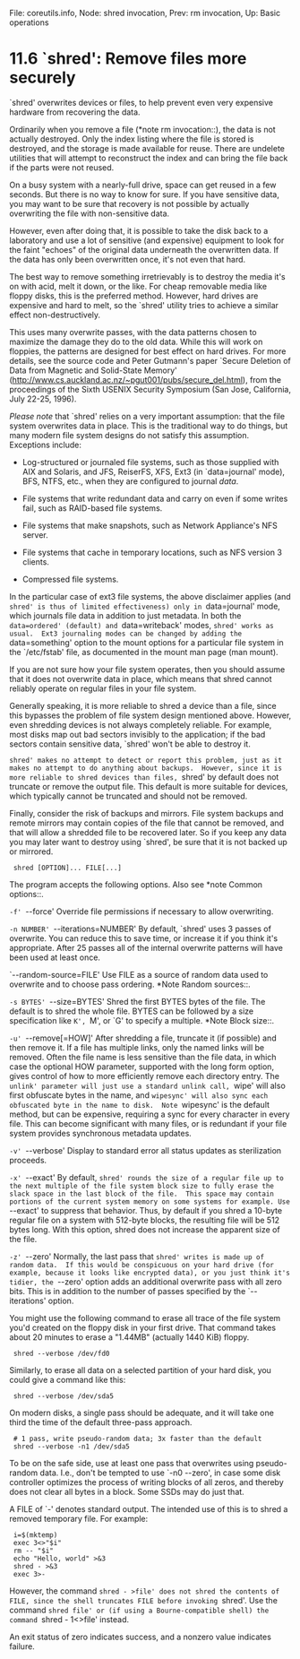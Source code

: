 File: coreutils.info,  Node: shred invocation,  Prev: rm invocation,  Up: Basic operations

11.6 `shred': Remove files more securely
========================================

`shred' overwrites devices or files, to help prevent even very
expensive hardware from recovering the data.

   Ordinarily when you remove a file (*note rm invocation::), the data
is not actually destroyed.  Only the index listing where the file is
stored is destroyed, and the storage is made available for reuse.
There are undelete utilities that will attempt to reconstruct the index
and can bring the file back if the parts were not reused.

   On a busy system with a nearly-full drive, space can get reused in a
few seconds.  But there is no way to know for sure.  If you have
sensitive data, you may want to be sure that recovery is not possible
by actually overwriting the file with non-sensitive data.

   However, even after doing that, it is possible to take the disk back
to a laboratory and use a lot of sensitive (and expensive) equipment to
look for the faint "echoes" of the original data underneath the
overwritten data.  If the data has only been overwritten once, it's not
even that hard.

   The best way to remove something irretrievably is to destroy the
media it's on with acid, melt it down, or the like.  For cheap
removable media like floppy disks, this is the preferred method.
However, hard drives are expensive and hard to melt, so the `shred'
utility tries to achieve a similar effect non-destructively.

   This uses many overwrite passes, with the data patterns chosen to
maximize the damage they do to the old data.  While this will work on
floppies, the patterns are designed for best effect on hard drives.
For more details, see the source code and Peter Gutmann's paper `Secure
Deletion of Data from Magnetic and Solid-State Memory'
(http://www.cs.auckland.ac.nz/~pgut001/pubs/secure_del.html), from the
proceedings of the Sixth USENIX Security Symposium (San Jose,
California, July 22-25, 1996).

   *Please note* that `shred' relies on a very important assumption:
that the file system overwrites data in place.  This is the traditional
way to do things, but many modern file system designs do not satisfy
this assumption.  Exceptions include:

   * Log-structured or journaled file systems, such as those supplied
     with AIX and Solaris, and JFS, ReiserFS, XFS, Ext3 (in
     `data=journal' mode), BFS, NTFS, etc., when they are configured to
     journal _data_.

   * File systems that write redundant data and carry on even if some
     writes fail, such as RAID-based file systems.

   * File systems that make snapshots, such as Network Appliance's NFS
     server.

   * File systems that cache in temporary locations, such as NFS
     version 3 clients.

   * Compressed file systems.

   In the particular case of ext3 file systems, the above disclaimer
applies (and `shred' is thus of limited effectiveness) only in
`data=journal' mode, which journals file data in addition to just
metadata.  In both the `data=ordered' (default) and `data=writeback'
modes, `shred' works as usual.  Ext3 journaling modes can be changed by
adding the `data=something' option to the mount options for a
particular file system in the `/etc/fstab' file, as documented in the
mount man page (man mount).

   If you are not sure how your file system operates, then you should
assume that it does not overwrite data in place, which means that shred
cannot reliably operate on regular files in your file system.

   Generally speaking, it is more reliable to shred a device than a
file, since this bypasses the problem of file system design mentioned
above.  However, even shredding devices is not always completely
reliable.  For example, most disks map out bad sectors invisibly to the
application; if the bad sectors contain sensitive data, `shred' won't
be able to destroy it.

   `shred' makes no attempt to detect or report this problem, just as
it makes no attempt to do anything about backups.  However, since it is
more reliable to shred devices than files, `shred' by default does not
truncate or remove the output file.  This default is more suitable for
devices, which typically cannot be truncated and should not be removed.

   Finally, consider the risk of backups and mirrors.  File system
backups and remote mirrors may contain copies of the file that cannot
be removed, and that will allow a shredded file to be recovered later.
So if you keep any data you may later want to destroy using `shred', be
sure that it is not backed up or mirrored.

     shred [OPTION]... FILE[...]

   The program accepts the following options.  Also see *note Common
options::.

`-f'
`--force'
     Override file permissions if necessary to allow overwriting.

`-n NUMBER'
`--iterations=NUMBER'
     By default, `shred' uses 3 passes of overwrite.  You can reduce
     this to save time, or increase it if you think it's appropriate.
     After 25 passes all of the internal overwrite patterns will have
     been used at least once.

`--random-source=FILE'
     Use FILE as a source of random data used to overwrite and to
     choose pass ordering.  *Note Random sources::.

`-s BYTES'
`--size=BYTES'
     Shred the first BYTES bytes of the file.  The default is to shred
     the whole file.  BYTES can be followed by a size specification like
     `K', `M', or `G' to specify a multiple.  *Note Block size::.

`-u'
`--remove[=HOW]'
     After shredding a file, truncate it (if possible) and then remove
     it.  If a file has multiple links, only the named links will be
     removed.  Often the file name is less sensitive than the file
     data, in which case the optional HOW parameter, supported with the
     long form option, gives control of how to more efficiently remove
     each directory entry.  The `unlink' parameter will just use a
     standard unlink call, `wipe' will also first obfuscate bytes in
     the name, and `wipesync' will also sync each obfuscated byte in
     the name to disk.  Note `wipesync' is the default method, but can
     be expensive, requiring a sync for every character in every file.
     This can become significant with many files, or is redundant if
     your file system provides synchronous metadata updates.

`-v'
`--verbose'
     Display to standard error all status updates as sterilization
     proceeds.

`-x'
`--exact'
     By default, `shred' rounds the size of a regular file up to the
     next multiple of the file system block size to fully erase the
     slack space in the last block of the file.  This space may contain
     portions of the current system memory on some systems for example.
     Use `--exact' to suppress that behavior.  Thus, by default if you
     shred a 10-byte regular file on a system with 512-byte blocks, the
     resulting file will be 512 bytes long.  With this option, shred
     does not increase the apparent size of the file.

`-z'
`--zero'
     Normally, the last pass that `shred' writes is made up of random
     data.  If this would be conspicuous on your hard drive (for
     example, because it looks like encrypted data), or you just think
     it's tidier, the `--zero' option adds an additional overwrite pass
     with all zero bits.  This is in addition to the number of passes
     specified by the `--iterations' option.


   You might use the following command to erase all trace of the file
system you'd created on the floppy disk in your first drive.  That
command takes about 20 minutes to erase a "1.44MB" (actually 1440 KiB)
floppy.

     shred --verbose /dev/fd0

   Similarly, to erase all data on a selected partition of your hard
disk, you could give a command like this:

     shred --verbose /dev/sda5

   On modern disks, a single pass should be adequate, and it will take
one third the time of the default three-pass approach.

     # 1 pass, write pseudo-random data; 3x faster than the default
     shred --verbose -n1 /dev/sda5

   To be on the safe side, use at least one pass that overwrites using
pseudo-random data.  I.e., don't be tempted to use `-n0 --zero', in
case some disk controller optimizes the process of writing blocks of
all zeros, and thereby does not clear all bytes in a block.  Some SSDs
may do just that.

   A FILE of `-' denotes standard output.  The intended use of this is
to shred a removed temporary file.  For example:

     i=$(mktemp)
     exec 3<>"$i"
     rm -- "$i"
     echo "Hello, world" >&3
     shred - >&3
     exec 3>-

   However, the command `shred - >file' does not shred the contents of
FILE, since the shell truncates FILE before invoking `shred'.  Use the
command `shred file' or (if using a Bourne-compatible shell) the
command `shred - 1<>file' instead.

   An exit status of zero indicates success, and a nonzero value
indicates failure.

